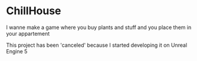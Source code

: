 # ChillHouse
I wanne make a game where you buy plants and stuff and you place them in your appartement

This project has been 'canceled' because I started developing it on Unreal Engine 5
